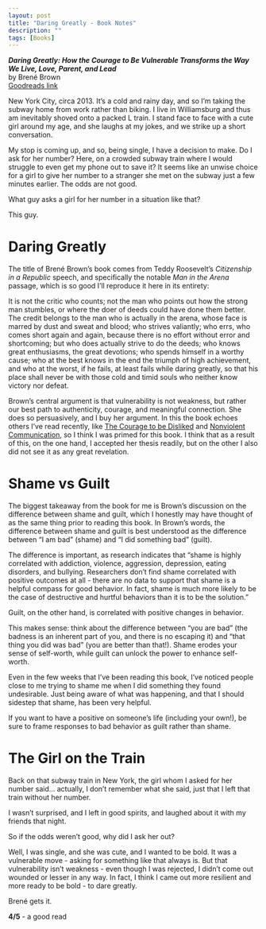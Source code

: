 ```yaml
---
layout: post
title: "Daring Greatly - Book Notes"
description: ""
tags: [Books]
---
```


***Daring Greatly: How the Courage to Be Vulnerable Transforms the Way We Live, Love, Parent, and Lead***<br/>
by Brené Brown<br/>
[Goodreads link](https://www.goodreads.com/book/show/13588356-daring-greatly)

New York City, circa 2013. It’s a cold and rainy day, and so I’m taking the subway home from work rather than biking. I live in Williamsburg and thus am inevitably shoved onto a packed L train. I stand face to face with a cute girl around my age, and she laughs at my jokes, and we strike up a short conversation.

My stop is coming up, and so, being single, I have a decision to make. Do I ask for her number? Here, on a crowded subway train where I would struggle to even get my phone out to save it? It seems like an unwise choice for a girl to give her number to a stranger she met on the subway just a few minutes earlier. The odds are not good.

What guy asks a girl for her number in a situation like that?

This guy.



# Daring Greatly

The title of Brené Brown’s book comes from Teddy Roosevelt’s *Citizenship in a Republic* speech, and specifically the notable *Man in the Arena* passage, which is so good I’ll reproduce it here in its entirety:

>
It is not the critic who counts; not the man who points out how the strong man stumbles, or where the doer of deeds could have done them better. The credit belongs to the man who is actually in the arena, whose face is marred by dust and sweat and blood; who strives valiantly; who errs, who comes short again and again, because there is no effort without error and shortcoming; but who does actually strive to do the deeds; who knows great enthusiasms, the great devotions; who spends himself in a worthy cause; who at the best knows in the end the triumph of high achievement, and who at the worst, if he fails, at least fails while daring greatly, so that his place shall never be with those cold and timid souls who neither know victory nor defeat.


Brown’s central argument is that vulnerability is not weakness, but rather our best path to authenticity, courage, and meaningful connection. She does so persuasively, and I buy her argument. In this the book echoes others I’ve read recently, like
[The Courage to be Disliked](https://www.goodreads.com/book/show/43306206-the-courage-to-be-disliked) and
[Nonviolent Communication](https://en.wikipedia.org/wiki/Nonviolent_Communication),
so I think I was primed for this book. I think that as a result of this, on the one hand, I accepted her thesis readily, but on the other I also did not see it as any great revelation.



# Shame vs Guilt

The biggest takeaway from the book for me is Brown’s discussion on the difference between shame and guilt, which I honestly may have thought of as the same thing prior to reading this book. In Brown’s words, the difference between shame and guilt is best understood as the difference between “I am bad” (shame) and “I did something bad” (guilt).

The difference is important, as research indicates that “shame is highly correlated with addiction, violence, aggression, depression, eating disorders, and bullying. Researchers don’t find shame correlated with positive outcomes at all - there are no data to support that shame is a helpful compass for good behavior. In fact, shame is much more likely to be the case of destructive and hurtful behaviors than it is to be the solution.”

Guilt, on the other hand, is correlated with positive changes in behavior.

This makes sense: think about the difference between “you are bad” (the badness is an inherent part of you, and there is no escaping it) and “that thing you did was bad” (you are better than that!). Shame erodes your sense of self-worth, while guilt can unlock the power to enhance self-worth.

Even in the few weeks that I’ve been reading this book, I’ve noticed people close to me trying to shame me when I did something they found undesirable. Just being aware of what was happening, and that I should sidestep that shame, has been very helpful.

If you want to have a positive on someone’s life (including your own!), be sure to frame responses to bad behavior as guilt rather than shame.



# The Girl on the Train

Back on that subway train in New York, the girl whom I asked for her number said... actually, I don’t remember what she said, just that I left that train without her number.

I wasn’t surprised, and I left in good spirits, and laughed about it with my friends that night.

So if the odds weren’t good, why did I ask her out?

Well, I was single, and she was cute, and I wanted to be bold. It was a vulnerable move - asking for something like that always is. But that vulnerability isn’t weakness - even though I was rejected, I didn’t come out wounded or lesser in any way. In fact, I think I came out more resilient and more ready to be bold - to dare greatly.

Brené gets it.

**4/5** - a good read

